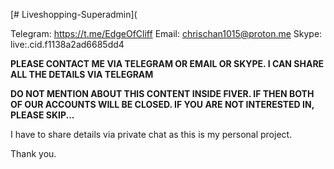 [# Liveshopping-Superadmin](

Telegram: https://t.me/EdgeOfCliff
Email: chrischan1015@proton.me
Skype: live:.cid.f1138a2ad6685dd4

<b>PLEASE CONTACT ME VIA TELEGRAM OR EMAIL OR SKYPE. I CAN SHARE ALL THE DETAILS VIA TELEGRAM</b>

<b>DO NOT MENTION ABOUT THIS CONTENT INSIDE FIVER. IF THEN BOTH OF OUR ACCOUNTS WILL BE CLOSED.
IF YOU ARE NOT INTERESTED IN, PLEASE SKIP...</b>

I have to share details via private chat as this is my personal project.

Thank you.
